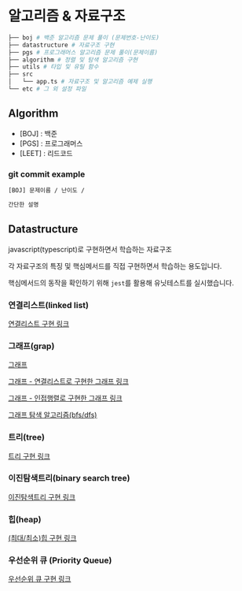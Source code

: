 # 알고리즘 & 자료구조

```bash
├── boj # 백준 알고리즘 문제 풀이 (문제번호-난이도)
├── datastructure # 자료구조 구현
├── pgs # 프로그래머스 알고리즘 문제 풀이(문제이름)
├── algorithm # 정렬 및 탐색 알고리즘 구현
├── utils # 타입 및 유틸 함수
├── src
│   └── app.ts # 자료구조 및 알고리즘 예제 실행
└── etc # 그 외 설정 파일
```

## Algorithm

- [BOJ] : 백준
- [PGS] : 프로그래머스
- [LEET] : 리드코드

### git commit example

```bash
[BOJ] 문제이름 / 난이도 /

간단한 설명
```

## Datastructure

javascript(typescript)로 구현하면서 학습하는 자료구조

각 자료구조의 특징 및 핵심메서드를 직접 구현하면서 학습하는 용도입니다.

핵심메서드의 동작을 확인하기 위해 `jest`를 활용해 유닛테스트를 실시했습니다.

### 연결리스트(linked list)

[연결리스트 구현 링크](./datastructure/LinkedList/README.md)

### 그래프(grap)

[그래프](./datastructure/Graph/README.md)

[그래프 - 연결리스트로 구현한 그래프 링크](./datastructure/Graph/AdjacencyListGraph/README.md)

[그래프 - 인접행렬로 구현한 그래프 링크](./datastructure/Graph/AdjacencyMatrixGraph/README.md)

[그래프 탐색 알고리즘(bfs/dfs)](./algorithm/graphSearch.ts)

### 트리(tree)

[트리 구현 링크](./datastructure/Tree/README.md)

### 이진탐색트리(binary search tree)

[이진탐색트리 구현 링크](./datastructure/BinarySearchTree/README.md)

### 힙(heap)

[(최대/최소)힙 구현 링크](./datastructure/Heap/REAMDE.md)

### 우선순위 큐 (Priority Queue)

[우선순위 큐 구현 링크](./datastructure/PriorityQueue/README.md)
